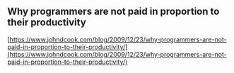 ## Why programmers are not paid in proportion to their productivity
  
  [https://www.johndcook.com/blog/2009/12/23/why-programmers-are-not-paid-in-proportion-to-their-productivity/](https://www.johndcook.com/blog/2009/12/23/why-programmers-are-not-paid-in-proportion-to-their-productivity/)